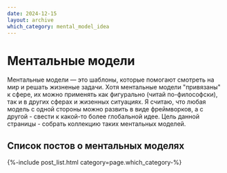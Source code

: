 ```yaml
---
date: 2024-12-15
layout: archive
which_category: mental_model_idea
---
```


# Ментальные модели
Ментальные модели — это шаблоны, которые помогают смотреть на мир и решать жизненые задачи. Хотя ментальные модели "привязаны" к сфере, их можно применять как фигурально (читай по-философски), так и в других сферах и жизенных ситуациях. Я считаю, что любая модель с одной стороны можно развить в виде фреймворков, а с другой - свести к какой-то более глобальной идее.
Цель данной страницы - собрать коллекцию таких ментальных моделей.
## Список постов о ментальных моделях
{%-include post_list.html category=page.which_category-%}
